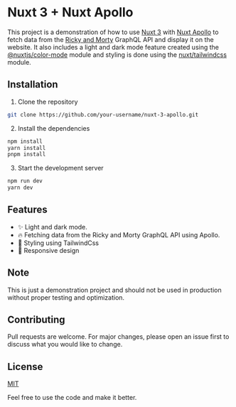 
# Nuxt 3 + Nuxt Apollo

This project is a demonstration of how to use [Nuxt 3](https://nuxt.com/) with [Nuxt Apollo](https://apollo.nuxtjs.org/) to fetch data from the [Ricky and Morty](https://rickandmortyapi.com/) GraphQL API and display it on the website. It also includes a light and dark mode feature created using the [@nuxtjs/color-mode](https://color-mode.nuxtjs.org/) module and styling is done using the [nuxt/tailwindcss](https://tailwindcss.nuxt.dev) module.



## Installation

1. Clone the repository

```bash
git clone https://github.com/your-username/nuxt-3-apollo.git
```

2. Install the dependencies

```bash
npm install 
yarn install
pnpm install
```

3. Start the development server

```bash
npm run dev
yarn dev
```


    
## Features

- :sparkles: Light and dark mode.
- :fire: Fetching data from the Ricky and Morty GraphQL API using Apollo.
- :art: Styling using TailwindCss
- :iphone: Responsive design


## Note

This is just a demonstration project and should not be used in production without proper testing and optimization.
## Contributing

Pull requests are welcome. For major changes, please open an issue first to discuss what you would like to change.


## License

[MIT](https://choosealicense.com/licenses/mit/)


Feel free to use the code and make it better.